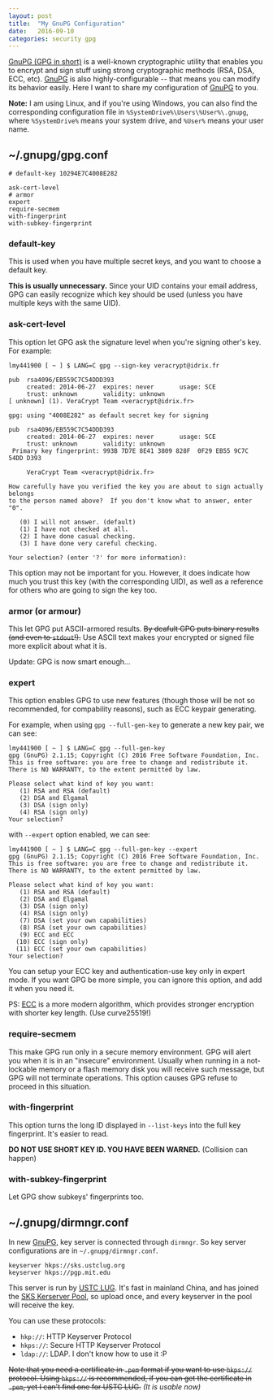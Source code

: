 ```yaml
---
layout: post
title:  "My GnuPG Configuration"
date:   2016-09-10
categories: security gpg
---
```


[GnuPG (GPG in short)][gpg] is a well-known cryptographic utility that enables you to encrypt and sign stuff using strong cryptographic methods (RSA, DSA, ECC, etc). [GnuPG][gpg] is also highly-configurable -- that means you can modify its behavior easily. Here I want to share my configuration of [GnuPG][gpg] to you.

**Note:** I am using Linux, and if you're using Windows, you can also find the corresponding configuration file in `%SystemDrive%\Users\%User%\.gnupg`, where `%SystemDrive%` means your system drive, and `%User%` means your user name.

## ~/.gnupg/gpg.conf

```
# default-key 10294E7C4008E282

ask-cert-level
# armor
expert
require-secmem
with-fingerprint
with-subkey-fingerprint
```

### default-key

This is used when you have multiple secret keys, and you want to choose a default key.

**This is usually unnecessary.** Since your UID contains your email address, GPG can easily recognize which key should be used (unless you have multiple keys with the same UID).

### ask-cert-level

This option let GPG ask the signature level when you're signing other's key. For example:

```
lmy441900 [ ~ ] $ LANG=C gpg --sign-key veracrypt@idrix.fr

pub  rsa4096/EB559C7C54DDD393
     created: 2014-06-27  expires: never       usage: SCE
     trust: unknown       validity: unknown
[ unknown] (1). VeraCrypt Team <veracrypt@idrix.fr>

gpg: using "4008E282" as default secret key for signing

pub  rsa4096/EB559C7C54DDD393
     created: 2014-06-27  expires: never       usage: SCE
     trust: unknown       validity: unknown
 Primary key fingerprint: 993B 7D7E 8E41 3809 828F  0F29 EB55 9C7C 54DD D393

     VeraCrypt Team <veracrypt@idrix.fr>

How carefully have you verified the key you are about to sign actually belongs
to the person named above?  If you don't know what to answer, enter "0".

   (0) I will not answer. (default)
   (1) I have not checked at all.
   (2) I have done casual checking.
   (3) I have done very careful checking.

Your selection? (enter '?' for more information):
```

This option may not be important for you. However, it does indicate how much you trust this key (with the corresponding UID), as well as a reference for others who are going to sign the key too.

### armor (or armour)

This let GPG put ASCII-armored results. ~~By deafult GPG puts binary results (and even to `stdout`!).~~ Use ASCII text makes your encrypted or signed file more explicit about what it is.

Update: GPG is now smart enough...

### expert

This option enables GPG to use new features (though those will be not so recommended, for compability reasons), such as ECC keypair generating.

For example, when using `gpg --full-gen-key` to generate a new key pair, we can see:

```
lmy441900 [ ~ ] $ LANG=C gpg --full-gen-key
gpg (GnuPG) 2.1.15; Copyright (C) 2016 Free Software Foundation, Inc.
This is free software: you are free to change and redistribute it.
There is NO WARRANTY, to the extent permitted by law.

Please select what kind of key you want:
   (1) RSA and RSA (default)
   (2) DSA and Elgamal
   (3) DSA (sign only)
   (4) RSA (sign only)
Your selection?
```

with `--expert` option enabled, we can see:

```
lmy441900 [ ~ ] $ LANG=C gpg --full-gen-key --expert
gpg (GnuPG) 2.1.15; Copyright (C) 2016 Free Software Foundation, Inc.
This is free software: you are free to change and redistribute it.
There is NO WARRANTY, to the extent permitted by law.

Please select what kind of key you want:
   (1) RSA and RSA (default)
   (2) DSA and Elgamal
   (3) DSA (sign only)
   (4) RSA (sign only)
   (7) DSA (set your own capabilities)
   (8) RSA (set your own capabilities)
   (9) ECC and ECC
  (10) ECC (sign only)
  (11) ECC (set your own capabilities)
Your selection?
```

You can setup your ECC key and authentication-use key only in expert mode. If you want GPG be more simple, you can ignore this option, and add it when you need it.

PS: [ECC](https://en.wikipedia.org/wiki/Elliptic_curve_cryptography) is a more modern algorithm, which provides stronger encryption with shorter key length. (Use curve25519!)

### require-secmem

This make GPG run only in a secure memory environment. GPG will alert you when it is in an "insecure" environment. Usually when running in a not-lockable memory or a flash memory disk you will receive such message, but GPG will not terminate operations. This option causes GPG refuse to proceed in this situation.

### with-fingerprint

This option turns the long ID displayed in `--list-keys` into the full key fingerprint. It's easier to read.

**DO NOT USE SHORT KEY ID. YOU HAVE BEEN WARNED.** (Collision can happen)

### with-subkey-fingerprint

Let GPG show subkeys' fingerprints too.

## ~/.gnupg/dirmngr.conf

In new [GnuPG][gpg], key server is connected through `dirmngr`. So key server configurations are in `~/.gnupg/dirmngr.conf`.

```
keyserver hkps://sks.ustclug.org
keyserver hkps://pgp.mit.edu
```

This server is run by [USTC LUG](https://lug.ustc.edu.cn/wiki/). It's fast in mainland China, and has joined the [SKS Kerserver Pool](https://sks-keyservers.net/), so upload once, and every keyserver in the pool will receive the key.

You can use these protocols:

- `hkp://`: HTTP Keyserver Protocol
- `hkps://`: Secure HTTP Keyserver Protocol
- `ldap://`: LDAP. I don't know how to use it :P

~~Note that you need a certificate in `.pem` format if you want to use `hkps://` protocol. Using `hkps://` is recommended, if you can get the certificate in `.pem`, yet I can't find one for USTC LUG.~~ _(It is usable now)_

[gpg]: https://gnupg.org/
